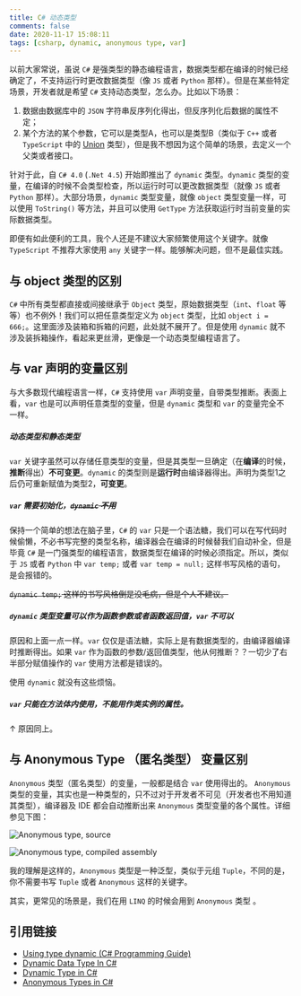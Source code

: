 ```yaml
---
title: C# 动态类型
comments: false
date: 2020-11-17 15:08:11
tags: [csharp, dynamic, anonymous type, var]
---
```


以前大家常说，虽说 `C#` 是强类型的静态编程语言，数据类型都在编译的时候已经确定了，不支持运行时更改数据类型（像 `JS` 或者 `Python` 那样）。但是在某些特定场景，开发者就是希望 `C#` 支持动态类型，怎么办。比如以下场景：

1. 数据由数据库中的 `JSON` 字符串反序列化得出，但反序列化后数据的属性不定；
2. 某个方法的某个参数，它可以是类型A，也可以是类型B（类似于 `C++` 或者 `TypeScript` 中的 [Union](https://en.cppreference.com/w/cpp/language/union) 类型），但是我不想因为这个简单的场景，去定义一个父类或者接口。

针对于此，自 `C# 4.0` (`.Net 4.5`) 开始即推出了 `dynamic` 类型。`dynamic` 类型的变量，在编译的时候不会类型检查，所以运行时可以更改数据类型（就像 `JS` 或者 `Python` 那样）。大部分场景，`dynamic` 类型变量，就像 `object` 类型变量一样，可以使用 `ToString()` 等方法，并且可以使用 `GetType` 方法获取运行时当前变量的实际数据类型。

即便有如此便利的工具，我个人还是不建议大家频繁使用这个关键字。就像 `TypeScript` 不推荐大家使用 `any` 关键字一样。能够解决问题，但不是最佳实践。

## 与 object 类型的区别

`C#` 中所有类型都直接或间接继承于 `Object` 类型，原始数据类型（`int`、`float` 等等）也不例外！我们可以把任意类型定义为 `object` 类型，比如 `object i = 666;`。这里面涉及装箱和拆箱的问题，此处就不展开了。但是使用 `dynamic` 就不涉及装拆箱操作，看起来更丝滑，更像是一个动态类型编程语言了。

## 与 var 声明的变量区别

与大多数现代编程语言一样，`C#` 支持使用 `var` 声明变量，自带类型推断。表面上看，`var` 也是可以声明任意类型的变量，但是 `dynamic` 类型和 `var` 的变量完全不一样。

##### 动态类型和静态类型

`var` 关键字虽然可以存储任意类型的变量，但是其类型一旦确定（在**编译**的时候，**推断**得出）**不可变更**。`dynamic` 的类型则是**运行时**由编译器得出。声明为类型1之后仍可重新赋值为类型2，**可变更**。

##### `var` 需要初始化，~~`dynamic` 不用~~

保持一个简单的想法在脑子里，`C#` 的 `var` 只是一个语法糖，我们可以在写代码时候偷懒，不必书写完整的类型名称，编译器会在编译的时候替我们自动补全，但是毕竟 `C#` 是一门强类型的编程语言，数据类型在编译的时候必须指定。所以，类似于 `JS` 或者 `Python` 中 `var temp;` 或者 `var temp = null;` 这样书写风格的语句，是会报错的。

~~`dynamic temp;` 这样的书写风格倒是没毛病，但是个人不建议。~~

##### `dynamic` 类型变量可以作为函数参数或者函数返回值，`var` 不可以

原因和上面一点一样。`var` 仅仅是语法糖，实际上是有数据类型的，由编译器编译时推断得出。如果 `var` 作为函数的参数/返回值类型，他从何推断？？一切少了右半部分赋值操作的 `var` 使用方法都是错误的。

使用 `dynamic` 就没有这些烦恼。

##### `var` 只能在方法体内使用，不能用作类实例的属性。

↑ 原因同上。

## 与 Anonymous Type （匿名类型） 变量区别

`Anonymous` 类型（匿名类型）的变量，一般都是结合 `var` 使用得出的。 `Anonymous` 类型的变量，其实也是一种类型的，只不过对于开发者不可见（开发者也不用知道其类型），编译器及 IDE 都会自动推断出来 `Anonymous` 类型变量的各个属性。详细参见下图：

![Anonymous type, source](/images/csharp-dynamic-type/anonymous-type.png)

![Anonymous type, compiled assembly](/images/csharp-dynamic-type/anonymous-type-2.png)

我的理解是这样的，`Anonymous` 类型是一种泛型，类似于元组 `Tuple`，不同的是，你不需要书写 `Tuple` 或者 `Anonymous` 这样的关键字。[<fa-link/>](https://docs.microsoft.com/en-us/dotnet/standard/base-types/choosing-between-anonymous-and-tuple)

其实，更常见的场景是，我们在用 `LINQ` 的时候会用到 `Anonymous` 类型 [<fa-link/>](https://docs.microsoft.com/en-us/dotnet/csharp/programming-guide/concepts/linq/features-that-support-linq#anonymous-types)。

## 引用链接

- [Using type dynamic (C# Programming Guide)](https://docs.microsoft.com/en-us/dotnet/csharp/programming-guide/types/using-type-dynamic)
- [Dynamic Data Type In C#](https://www.c-sharpcorner.com/UploadFile/f0b2ed/dynamic-data-type-in-C-Sharp/)
- [Dynamic Type in C#](https://thedotnetguide.com/dynamic-type-in-csharp)
- [Anonymous Types in C#](https://thedotnetguide.com/anonymous-types-in-csharp/)
